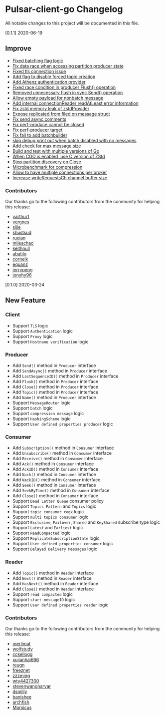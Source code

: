 <!--

    Licensed to the Apache Software Foundation (ASF) under one
    or more contributor license agreements.  See the NOTICE file
    distributed with this work for additional information
    regarding copyright ownership.  The ASF licenses this file
    to you under the Apache License, Version 2.0 (the
    "License"); you may not use this file except in compliance
    with the License.  You may obtain a copy of the License at

      http://www.apache.org/licenses/LICENSE-2.0

    Unless required by applicable law or agreed to in writing,
    software distributed under the License is distributed on an
    "AS IS" BASIS, WITHOUT WARRANTIES OR CONDITIONS OF ANY
    KIND, either express or implied.  See the License for the
    specific language governing permissions and limitations
    under the License.

-->

# Pulsar-client-go Changelog

All notable changes to this project will be documented in this file.

[0.1.1] 2020-06-19

## Improve

- [Fixed batching flag logic](https://github.com/apache/pulsar-client-go/pull/209)
- [Fix data race when accessing partition producer state](https://github.com/apache/pulsar-client-go/pull/215)
- [Fixed tls connection issue](https://github.com/apache/pulsar-client-go/pull/220)
- [Add flag to disable forced topic creation](https://github.com/apache/pulsar-client-go/pull/226)
- [Add Athenz authentication provider](https://github.com/apache/pulsar-client-go/pull/227)
- [Fixed race condition in producer Flush() operation](https://github.com/apache/pulsar-client-go/pull/229)
- [Removed unnecessary flush in sync Send() operation](https://github.com/apache/pulsar-client-go/pull/230)
- [Allow empty payload for nonbatch message](https://github.com/apache/pulsar-client-go/pull/236)
- [Add internal connectionReader readAtLeast error information](https://github.com/apache/pulsar-client-go/pull/237)
- [Fix zstd memory leak of zstdProvider ](https://github.com/apache/pulsar-client-go/pull/245)
- [Expose replicated from filed on message struct](https://github.com/apache/pulsar-client-go/pull/251)
- [Fix send async comments](https://github.com/apache/pulsar-client-go/pull/254)
- [Fix perf-produce cannot be closed](https://github.com/apache/pulsar-client-go/pull/255)
- [Fix perf-producer target](https://github.com/apache/pulsar-client-go/pull/256)
- [Fix fail to add batchbuilder](https://github.com/apache/pulsar-client-go/pull/260)
- [skip debug print out when batch disabled with no messages](https://github.com/apache/pulsar-client-go/pull/261)
- [Add check for max message size](https://github.com/apache/pulsar-client-go/pull/263)
- [Build and test with multiple versions of Go](https://github.com/apache/pulsar-client-go/pull/269)
- [When CGO is enabled, use C version of ZStd](https://github.com/apache/pulsar-client-go/pull/270)
- [Stop partition discovery on Close](https://github.com/apache/pulsar-client-go/pull/272)
- [Microbenchmark for compression](https://github.com/apache/pulsar-client-go/pull/275)
- [Allow to have multiple connections per broker](https://github.com/apache/pulsar-client-go/pull/276)
- [Increase writeRequestsCh channel buffer size](https://github.com/apache/pulsar-client-go/pull/277)

### Contributors

Our thanks go to the following contributors from the community for helping this release:

- [yarthur1](https://github.com/yarthur1)
- [vergnes](https://github.com/vergnes)
- [sijie](https://github.com/sijie)
- [shustsud](https://github.com/shustsud)
- [rueian](https://github.com/rueian)
- [mileschao](https://github.com/mileschao)
- [keithnull](https://github.com/keithnull)
- [abatilo](https://github.com/abatilo)
- [cornelk](https://github.com/cornelk)
- [equanz](https://github.com/equanz)
- [jerrypeng](https://github.com/jerrypeng)
- [jonyhy96](https://github.com/jonyhy96)

[0.1.0] 2020-03-24

## New Feature

### Client

- Support `TLS` logic
- Support `Authentication` logic
- Support `Proxy` logic
- Support `Hostname verification` logic

### Producer

- Add `Send()` method in `Producer` interface
- Add `SendAsync()` method in `Producer` interface
- Add `LastSequenceID()` method in `Producer` interface
- Add `Flush()` method in `Producer` interface
- Add `Close()` method in `Producer` interface
- Add `Topic()` method in `Producer` interface
- Add `Name()` method in `Producer` interface
- Support `MessageRouter` logic
- Support `batch` logic
- Support `compression message` logic
- Support `HashingScheme` logic
- Support `User defined properties producer` logic

### Consumer

- Add `Subscription()` method in `Consumer` interface
- Add `Unsubscribe()` method in `Consumer` interface
- Add `Receive()` method in `Consumer` interface
- Add `Ack()` method in `Consumer` interface
- Add `AckID()` method in `Consumer` interface
- Add `Nack()` method in `Consumer` interface
- Add `NackID()` method in `Consumer` interface
- Add `Seek()` method in `Consumer` interface
- Add `SeekByTime()` method in `Consumer` interface
- Add `Close()` method in `Consumer` interface
- Support `Dead Letter Queue` consumer policy
- Support `Topics Pattern` and `Topics` logic
- Support `topic consumer regx` logic
- Support `multi topics consumer` logic
- Support `Exclusive`, `Failover`, `Shared` and `KeyShared` subscribe type logic
- Support `Latest` and `Earliest` logic
- Support `ReadCompacted` logic
- Support `ReplicateSubscriptionState` logic
- Support `User defined properties consumer` logic
- Support `Delayed Delivery Messages` logic


### Reader

- Add `Topic()` method in `Reader` interface
- Add `Next()` method in `Reader` interface
- Add `HasNext()` method in `Reader` interface
- Add `Close()` method in `Reader` interface
- Support `read compacted` logic
- Support `start messageID` logic
- Support `User defined properties reader` logic

### Contributors

Our thanks go to the following contributors from the community for helping this release:

- [merlimat](https://github.com/merlimat)
- [wolfstudy](https://github.com/wolfstudy)
- [cckellogg](https://github.com/cckellogg)
- [xujianhai666](https://github.com/xujianhai666)
- [reugn](https://github.com/reugn)
- [freeznet](https://github.com/freeznet)
- [zzzming](https://github.com/zzzming)
- [wty4427300](https://github.com/wty4427300)
- [stevenwangnarvar](https://github.com/stevenwangnarvar)
- [dsmlily](https://github.com/dsmlily)
- [banishee](https://github.com/banishee)
- [archfish](https://github.com/archfish)
- [Morsicus](https://github.com/Morsicus)


